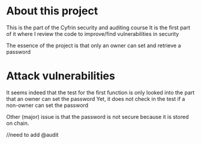 # About this project

This is the part of the Cyfrin security and auditing course
It is the first part of it where I review the code to improve/find vulnerabilities in security

The essence of the project is that only an owner can set and retrieve a password

# Attack vulnerabilities

It seems indeed that the test for the first function is only looked into the part that an owner can set the password
Yet, it does not check in the test if a non-owner can set the password

Other (major) issue is that the password is not secure because it is stored on chain.

//need to add @audit
